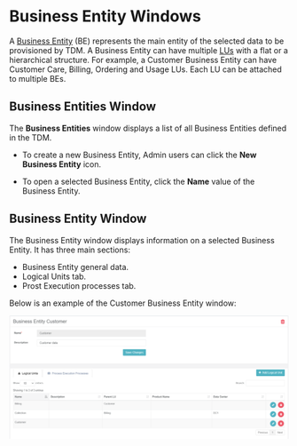 # Business Entity Windows 

A [Business Entity](/articles/TDM/tdm_overview/03_business_entity_overview.md) (BE) represents the main entity of the selected data to be provisioned by TDM. A Business Entity can have multiple [LUs](https://github.com/k2view-academy/K2View-Academy/blob/Academy_6.4_TDM/articles/TDM/tdm_overview/(/articles/03_logical_units/01_LU_overview.md)) with a flat or a hierarchical structure. For example, a Customer Business Entity can have Customer Care, Billing, Ordering and Usage LUs. Each LU can be attached to multiple BEs.

## Business Entities Window

The **Business Entities** window displays a list of all Business Entities defined in the TDM. 

-   To create a new Business Entity, Admin users can click the **New Business Entity** icon.

-   To open a selected Business Entity, click the **Name** value of the Business Entity.

## Business Entity Window    

The Business Entity window displays information on a selected Business Entity. It has three main sections:

- Business Entity general data.
- Logical Units tab.
- Prost Execution processes tab.

Below is an example of the Customer Business Entity window:

![be_Example](images/tdm_gui_customer_be.png)
